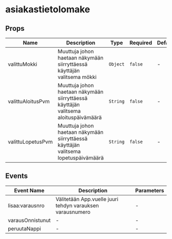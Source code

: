 # asiakastietolomake

## Props

<!-- @vuese:asiakastietolomake:props:start -->
|Name|Description|Type|Required|Default|
|---|---|---|---|---|
|valittuMokki|Muuttuja johon haetaan näkymään siirryttäessä käyttäjän valitsema mökki|`Object`|`false`|-|
|valittuAloitusPvm|Muuttuja johon haetaan näkymään siirryttäessä käyttäjän valitsema aloituspäivämäärä|`String`|`false`|-|
|valittuLopetusPvm|Muuttuja johon haetaan näkymään siirryttäessä käyttäjän valitsema lopetuspäivämäärä|`String`|`false`|-|

<!-- @vuese:asiakastietolomake:props:end -->


## Events

<!-- @vuese:asiakastietolomake:events:start -->
|Event Name|Description|Parameters|
|---|---|---|
|lisaa:varausnro|Välitetään App.vuelle juuri tehdyn varauksen varausnumero|-|
|varausOnnistunut|-|-|
|peruutaNappi|-|-|

<!-- @vuese:asiakastietolomake:events:end -->


